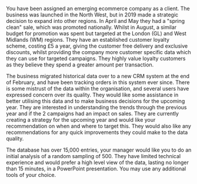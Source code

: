 You have been assigned an emerging ecommerce company as a client. The business was launched in the North West, but in 2019 made a strategic decision to expand into other regions.  In April and May they had a "spring clean" sale, which was promoted nationally. Whilst in August, a similar budget for promotion was spent but targeted at the London (GL) and West Midlands (WM) regions. They have an established customer loyalty scheme, costing £5 a year, giving the customer free delivery and exclusive discounts, whilst providing  the company more customer specific data which they can use for targeted campaigns. They highly value loyalty customers as they believe they spend a greater amount per transaction.

The business migrated historical data over to a new CRM system at the end of February, and have been tracking orders in this system ever since.  There is some mistrust of the data within the organisation, and several users have expressed concern over its quality. They would like some assistance in better utilising this data and to make business decisions for the upcoming year. They are interested in understanding the trends through the previous year and if the 2 campaigns had an impact on sales. They are currently creating a strategy for the upcoming year and would like your recommendation on when and where to target this. They would also like any recommendations for any quick improvements they could make to the data quality.

The database has over 15,000 entries, your manager would like you to do an initial analysis of a random sampling of 500.  They have limited technical experience and would prefer a high level view of the data, lasting no longer than 15 minutes, in a PowerPoint presentation. You may use any additional tools of your choice.